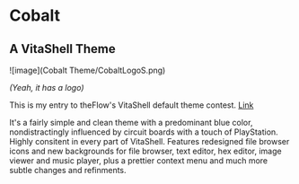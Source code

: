 # Cobalt
## A VitaShell Theme

![image](Cobalt Theme/CobaltLogoS.png)

*(Yeah, it has a logo)*

This is my entry to theFlow's VitaShell default theme contest. [Link](http://wololo.net/talk/viewtopic.php?f=116&t=47830&sid=8b890dbb3668cc097cb76f8f8ed849c8)

It's a fairly simple and clean theme with a predominant blue color, nondistractingly influenced by circuit boards with a touch of PlayStation. Highly consitent in every part of VitaShell.
Features redesigned file browser icons and new backgrounds for file browser, text editor, hex editor, image viewer and music player, plus a prettier context menu and much more subtle changes and refinments.

